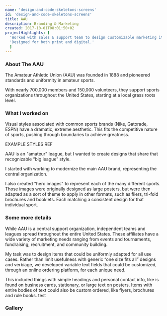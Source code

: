 ```yaml
---
name: 'design-and-code-skeletons-screens'
id: 'design-and-code-skeletons-screens'
title: AAU
description: Branding & Marketing
created: 2017-10-01T08:01:50+02
projectHighlights: [
  'Worked with sales & support team to design customizable marketing items.',
  'Designed for both print and digital.'
  ]
---
```


### About The AAU
The Amateur Athletic Union (AAU) was founded in 1888 and pioneered standards and uniformity in amateur sports.

With nearly 700,000 members and 150,000 volunteers, they support sports organizations throughout the United States, starting at a local grass roots level.

### What I worked on
Visual styles associated with common sports brands (Nike, Gatorade, ESPN) have a dramatic, extreme aesthetic. This fits the competitive nature of sports, pushing through boundaries to achieve greatness.

EXAMPLE STYLES REF

AAU is an "amateur" league, but I wanted to create designs that share that recognizable “big league” style.

I started with working to modernize the main AAU brand, representing the central organization.

<photoswipe-gallery :singleImage="true">
  <photoswipe-image
    imageURL="projects/aau/aau-logo-progression.jpg"
    :classes="'large'"
    :caption="''" />
</photoswipe-gallery>

I also created "hero images" to represent each of the many different sports. Those images were originally designed as large posters, but were then adapted as a sort of theme to apply in other formats, such as fliers, tri-fold brochures and booklets. Each matching a consistent design for that individual sport.

<photoswipe-gallery :gallery="true">
  <photoswipe-image
    imageURL="projects/aau/aau-poster-aquatics-print.jpg"
    :classes="''"
    :caption="'Poster for the AAU Aquatics division'" />
    <photoswipe-image
    imageURL="projects/aau/aau-aquatics-booklet.jpg"
    :classes="''"
    :caption="'AAU Aquatics division rule booklets'" />
    <photoswipe-image
    imageURL="projects/aau/aau-aquatics-brochure.jpg"
    :classes="'medium'"
    :caption="'AAU Aquatics tri-fold brochures'" />
</photoswipe-gallery>

### Some more details
While AAU is a central support organization, independent teams and leagues spread throughout the entire United States. These affiliates have a wide variety of marketing needs ranging from events and tournaments, fundraising, recruitment, and community building.

My task was to design items that could be uniformly adapted for all use cases. Rather than limit usefulness with generic “one size fits all” designs and verbiage, we developed variable text fields that could be customized, through an online ordering platform, for each unique need.

This included things with simple headings and personal contact info, like is found on business cards, stationary, or large text on posters. Items with entire bodies of text could also be custom ordered, like flyers, brochures and rule books. test

### Gallery
<photoswipe-gallery :gallery="true" :fullWidth="true">
  <photoswipe-image
    imageURL="projects/aau/aau-booklets.jpg"
    :classes="'square'"
    :caption="''" />
  <photoswipe-image
    imageURL="projects/aau/aau-stationary.jpg"
    :classes="'small'"
    :caption="''" />
    <photoswipe-image
    imageURL="projects/aau/aau-poster-aquatics.jpg"
    :classes="'medium'"
    :caption="''" />
    <photoswipe-image
    imageURL="projects/aau/aau-poster-aquatics-assets.jpg"
    :classes="'img-align-left'"
    :caption="''" />
    <photoswipe-image
    imageURL="projects/aau/aau-webportal.jpg"
    :classes="'small'"
    :caption="''" />
    <photoswipe-image
    imageURL="projects/aau/aau-emailblast.jpg"
    :classes="'small'"
    :caption="''" />
    <photoswipe-image
    imageURL="projects/aau/aau-poster-shield-print.jpg"
    :classes="''"
    :caption="''" />
    <photoswipe-image
    imageURL="projects/aau/aau-poster-shield.jpg"
    :classes="'medium'"
    :caption="''" />
    <photoswipe-image
    imageURL="projects/aau/aau-poster-shield-assets.jpg"
    :classes="'img-align-left'"
    :caption="''" />
    <photoswipe-image
    imageURL="projects/aau/aau-poster-basketball.jpg"
    :classes="'medium'"
    :caption="''" />
    <photoswipe-image
    imageURL="projects/aau/aau-poster-basketball-assets.jpg"
    :classes="'tall img-align-left'"
    :caption="'medium'" />
    <photoswipe-image
    imageURL="projects/aau/aau-poster-basketball-closeup.jpg"
    :classes="''"
    :caption="''" />
</photoswipe-gallery>
